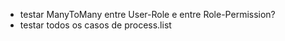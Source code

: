 - testar ManyToMany entre User-Role e entre Role-Permission?
- testar todos os casos de process.list
